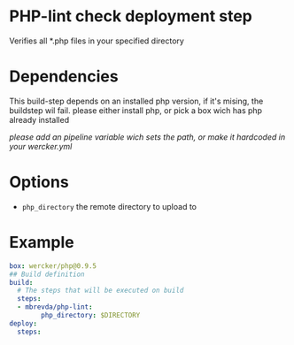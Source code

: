 # PHP-lint check deployment step
Verifies all *.php files in your specified directory

# Dependencies
This build-step depends on an installed php version, if it's mising, the buildstep wil fail.
please either install php, or pick a box wich has php already installed

_please add an pipeline variable wich sets the path, or make it hardcoded in your wercker.yml_

# Options

* `php_directory` the remote directory to upload to


# Example
```yml
box: wercker/php@0.9.5
## Build definition
build:
  # The steps that will be executed on build
  steps:
  - mbrevda/php-lint:
        php_directory: $DIRECTORY
deploy:
  steps:

 ```
